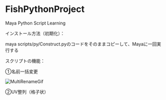 # FishPythonProject
Maya Python Script Learning

インストール方法（初期化）：

maya scripts/py/Construct.pyのコードをそのままコピーして、Mayaに一回実行する



スクリプトの機能：

①名前一括変更

![MultiRenameGif](https://raw.githubusercontent.com/Julian-Fish/FishPythonProject/master/gif/multiRename/multiRename.gif)

②UV整列（格子状）
